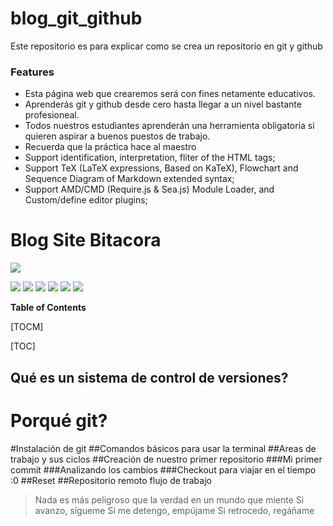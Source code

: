 # blog_git_github
Este repositorio es para explicar como se crea un repositorio en git y github
### Features

- Esta página web que crearemos será con fines netamente educativos.
- Aprenderás git y github desde cero hasta llegar a un nivel bastante profesioneal.
- Todos nuestros estudiantes aprenderán una herramienta obligatoria si quieren aspirar a buenos puestos de trabajo.
- Recuerda que la práctica hace al maestro
- Support identification, interpretation, fliter of the HTML tags;
- Support TeX (LaTeX expressions, Based on KaTeX), Flowchart and Sequence Diagram of Markdown extended syntax;
- Support AMD/CMD (Require.js & Sea.js) Module Loader, and Custom/define editor plugins;

# Blog Site Bitacora

![](https://pandao.github.io/editor.md/images/logos/editormd-logo-180x180.png)

![](https://img.shields.io/github/stars/pandao/editor.md.svg) 
![](https://img.shields.io/github/forks/pandao/editor.md.svg)
![](https://img.shields.io/github/tag/pandao/editor.md.svg) 
![](https://img.shields.io/github/release/pandao/editor.md.svg) 
![](https://img.shields.io/github/issues/pandao/editor.md.svg) 
![](https://img.shields.io/bower/v/editor.md.svg)

**Table of Contents**

[TOCM]

[TOC]

## Qué es un sistema de control de versiones?
# Porqué git?
#Instalación de git
##Comandos básicos para usar la terminal
##Areas de trabajo y sus ciclos
##Creación de nuestro primer repositorio
###Mi primer commit
###Analizando los cambios
###Checkout para viajar en el tiempo :0
##Reset
##Repositorio remoto flujo de trabajo

> Nada es más peligroso que la verdad en un mundo que miente
> Si avanzo, sígueme
> Si me detengo, empújame
> Si retrocedo, regáñame


